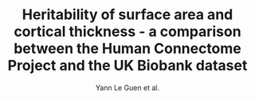 ---
cat: gaia
subcat: architecture
bestof: false
author: Yann Le Guen et al.
title: Heritability of surface area and cortical thickness - a comparison between the Human Connectome Project and the UK Biobank dataset
year: 2019
type: inproceedings
url: https -//ieeexplore.ieee.org/abstract/document/8759539
doi: 10.1109/ISBI.2019.8759539
booktitle: 2019 IEEE 16th International Symposium on Biomedical Imaging (ISBI 2019)
---